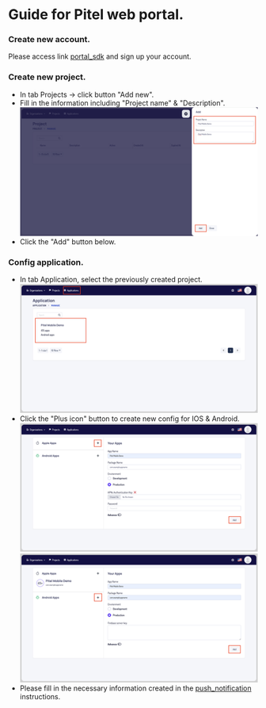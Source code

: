 # Guide for Pitel web portal.

### Create new account.

Please access link [portal_sdk](https://portal-sdk.tel4vn.com/login) and sign up your account.

### Create new project.

- In tab Projects -> click button "Add new".
- Fill in the information including "Project name" & "Description".
  ![new_project](assets/images/new_project.png)
- Click the "Add" button below.

### Config application.

- In tab Application, select the previously created project.
  ![select_app](assets/images/select_app.png)
- Click the "Plus icon" button to create new config for IOS & Android.
  ![config_ios](assets/images/config_ios.png)
  ![config_android](assets/images/config_android.png)
- Please fill in the necessary information created in the [push_notification](https://github.com/tel4vn/flutter-pitel-voip/blob/1.0.7/PUSH_NOTIF.md) instructions.
